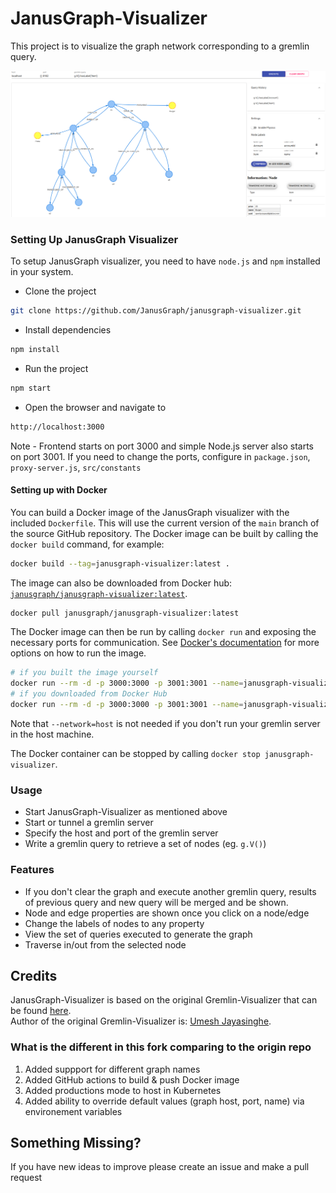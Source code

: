 # JanusGraph-Visualizer
This project is to visualize the graph network corresponding to a gremlin query.

![alt text](https://github.com/JanusGraph/janusgraph-visualizer/blob/master/assets/JanusGraph-Visualizer.png)

### Setting Up JanusGraph Visualizer
To setup JanusGraph visualizer, you need to have `node.js` and `npm` installed in your system.

* Clone the project
```sh
git clone https://github.com/JanusGraph/janusgraph-visualizer.git
```
* Install dependencies
```sh
npm install
```
* Run the project
```sh
npm start
```
* Open the browser and navigate to
```sh
http://localhost:3000
```

Note - Frontend starts on port 3000 and simple Node.js server also starts on port 3001. If you need to change the ports, configure in `package.json`, `proxy-server.js`, `src/constants` 

#### Setting up with Docker

You can build a Docker image of the JanusGraph visualizer with the included `Dockerfile`.
This will use the current version of the `main` branch of the source GitHub repository.
The Docker image can be built by calling the `docker build` command, for example:

```sh
docker build --tag=janusgraph-visualizer:latest .
```

The image can also be downloaded from Docker hub: [`janusgraph/janusgraph-visualizer:latest`](https://hub.docker.com/r/janusgraph/janusgraph-visualizer).

```sh
docker pull janusgraph/janusgraph-visualizer:latest
```

The Docker image can then be run by calling `docker run` and exposing the necessary ports for communication. See [Docker's documentation](https://docs.docker.com/engine/reference/commandline/run/) for more options on how to run the image.

```sh
# if you built the image yourself
docker run --rm -d -p 3000:3000 -p 3001:3001 --name=janusgraph-visualizer --network=host janusgraph-visualizer:latest
# if you downloaded from Docker Hub
docker run --rm -d -p 3000:3000 -p 3001:3001 --name=janusgraph-visualizer --network=host janusgraph/janusgraph-visualizer:latest
```
Note that `--network=host` is not needed if you don't run your gremlin server in the host machine. 

The Docker container can be stopped by calling `docker stop janusgraph-visualizer`.

### Usage
* Start JanusGraph-Visualizer as mentioned above
* Start or tunnel a gremlin server
* Specify the host and port of the gremlin server
* Write a gremlin query to retrieve a set of nodes (eg. `g.V()`)

### Features
* If you don't clear the graph and execute another gremlin query, results of previous query and new query will be merged and be shown.
* Node and edge properties are shown once you click on a node/edge
* Change the labels of nodes to any property
* View the set of queries executed to generate the graph
* Traverse in/out from the selected node

## Credits
JanusGraph-Visualizer is based on the original Gremlin-Visualizer that can be found [here](https://github.com/prabushitha/gremlin-visualizer).   
Author of the original Gremlin-Visualizer is: [Umesh Jayasinghe](https://github.com/prabushitha).

### What is the different in this fork comparing to the origin repo
1. Added suppport for different graph names
2. Added GitHub actions to build & push Docker image
3. Added productions mode to host in Kubernetes
4. Added ability to override default values (graph host, port, name) via environement variables

## Something Missing?

If you have new ideas to improve please create an issue and make a pull request
